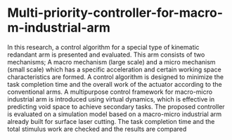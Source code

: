 # Multi-priority-controller-for-macro-m-industrial-arm

In this research, a control algorithm for a special type of kinematic redandant arm is presented and evaluated. This arm consists of two mechanisms; A macro mechanism (large scale) and a micro mechanism (small scale) which has a specific acceleration and certain working space characteristics are formed. A control algorithm is designed to minimize the task completion time and the overall work of the actuator according to the conventional arms.
A multipurpose control framework for macro-micro industrial arm is introduced using virtual dynamics, which is effective in predicting void space to achieve secondary tasks. The proposed controller is evaluated on a simulation model based on a macro-micro industrial arm already built for surface laser cutting. The task completion time and the total stimulus work are checked and the results are compared
